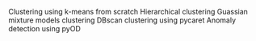 Clustering using k-means from scratch 
Hierarchical clustering
Guassian mixture models clustering
DBscan clustering using pycaret
Anomaly detection using pyOD
